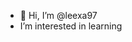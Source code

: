 - 👋 Hi, I’m @leexa97
-  I’m interested in learning

<!---
leexa97/leexa97 is a ✨ special ✨ repository because its `README.md` (this file) appears on your GitHub profile.
You can click the Preview link to take a look at your changes.
--->
